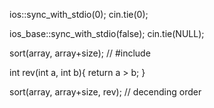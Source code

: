 ios::sync_with_stdio(0);
	cin.tie(0);

ios_base::sync_with_stdio(false);
    cin.tie(NULL);

sort(array, array+size); // #include <algorithm> 

int rev(int a, int b){
    return a > b;
}

sort(array, array+size, rev); // decending order